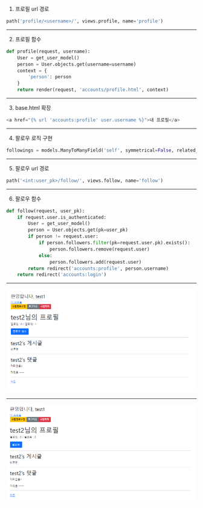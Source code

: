 1. 프로필 url 경로

```python
path('profile/<username>/', views.profile, name='profile')
```

---

2. 프로필 함수

```python
def profile(request, username):
    User = get_user_model()
    person = User.objects.get(username=username)
    context = {
        'person': person
    }
    return render(request, 'accounts/profile.html', context)
```

---

3. base.html 확장

```python
<a href="{% url 'accounts:profile' user.username %}">내 프로필</a>
```

---

4. 팔로우 로직 구현

```python
followings = models.ManyToManyField('self', symmetrical=False, related_name='followers')
```

---

5. 팔로우 url 경로

```python
path('<int:user_pk>/follow/', views.follow, name='follow')
```

---

6. 팔로우 함수

```python
def follow(request, user_pk):
    if request.user.is_authenticated:
        User = get_user_model()
        person = User.objects.get(pk=user_pk)
        if person != request.user:
            if person.followers.filter(pk=request.user.pk).exists():
                person.followers.remove(request.user)
            else:
                person.followers.add(request.user)
        return redirect('accounts:profile', person.username)
    return redirect('accounts:login')
```

---

![](assets/cad1a8025228d7076bf043700f230cac62e6d17a.PNG)

---

![](assets/9676d62dc2fb5ef23f5d889868245b28ee0050c5.PNG)
